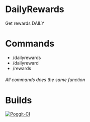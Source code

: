# DailyRewards
Get rewards DAILY

# Commands
 - /dailyrewards
 - /dailyreward
 - /rewards
###### All commands does the same function

# Builds
[![Poggit-CI](https://poggit.pmmp.io/ci.badge/PocketEssential/DailyRewards/DailyRewards)](https://poggit.pmmp.io/ci/PocketEssential/DailyRewards/DailyRewards)
